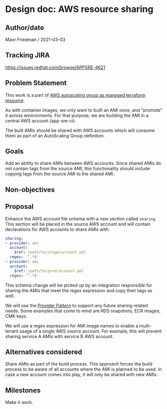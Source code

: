 # Design doc: AWS resource sharing

## Author/date

Maor Friedman / 2021-03-03

## Tracking JIRA

https://issues.redhat.com/browse/APPSRE-4621

## Problem Statement

This work is a part of [AWS autoscaling group as managed terraform resource](https://issues.redhat.com/browse/APPSRE-3925).

As with container images, we only want to built an AMI once, and "promote" it across environments. For that purpose, we are building the AMI in a central AWS account (app-sre-ci).

The built AMIs should be shared with AWS accounts which will consume them as part of an AutoScaling Group definition.

## Goals

Add an ability to share AMIs between AWS accounts. Since shared AMIs do not contain tags from the source AMI, this functionality should include copying tags from the source AMI to the shared AMI.

## Non-objectives

## Proposal

Enhance the AWS account file schema with a new section called `sharing`. This section will be placed in the source AWS account and will contain declarations for AWS accounts to share AMIs with:
```yaml
sharing:
- provider: ami
  account:
    $ref: /path/to/stage/account.yml
  regex: '^.*$'
- provider: ami
  account:
    $ref: /path/to/prod/account.yml
  regex: '^.*$'
```

This schema change will be picked up by an integration responsible for sharing the AMIs that meet the regex expression and copy their tags as well.

We will use the [Provider Pattern](https://gitlab.cee.redhat.com/service/app-interface/-/blob/master/docs/app-interface/qontract-reconcile-patterns.md#the-provider-pattern) to support any future sharing related needs. Some examples that come to mind are RDS snapshots, ECR images, CMK keys.

We will use a regex expression for AMI image names to enable a multi-tenant usage of a single AWS source account. For example, this will prevent sharing service A AMIs with service B AWS account.

## Alternatives considered

Share AMIs as part of the build process. This approach forces the build process to be aware of all accounts where the AMI is planned to be used. In case a new account comes into play, it will only be shared with new AMIs.

## Milestones

Make it work.
